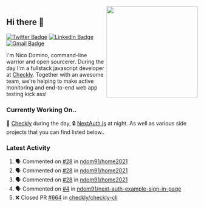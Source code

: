<img align="right" src="https://user-images.githubusercontent.com/7415984/172472491-91b16eac-fa22-4ecf-92df-d687139fd1f9.gif" width="240" />

## Hi there 👋

[![Twitter Badge](https://img.shields.io/badge/-@ndom91-1ca0f1?style=flat-square&labelColor=1ca0f1&logo=twitter&logoColor=white&link=https://twitter.com/ndom91)](https://twitter.com/ndom91) [![Linkedin Badge](https://img.shields.io/badge/-ndom91-blue?style=flat-square&logo=Linkedin&logoColor=white&link=https://www.linkedin.com/in/ndom91/)](https://www.linkedin.com/in/ndom91/) [![Gmail Badge](https://img.shields.io/badge/-yo@ndo.dev-c14438?style=flat-square&logo=mail.ru&logoColor=white&link=mailto:yo@ndo.dev)](mailto:yo@ndo.dev)

I'm Nico Domino, command-line warrior and open sourcerer. During the day I'm a fullstack javascript developer at [Checkly](https://checklyhq.com). Together with an awesome team, we're helping to make active monitoring and end-to-end web app testing kick ass!

### Currently Working On..

🦝 [Checkly](https://checklyhq.com) during the day, 🔒 [NextAuth.js](https://github.com/nextauthjs/next-auth) at night. As well as various side projects that you can find listed below..

<!--START_SECTION_PROFILE_VIEWS:readme-info-->
<!--END_SECTION_PROFILE_VIEWS:readme-info-->

<!--START_SECTION_DAILY_COMMIT:readme-info-->
<!--END_SECTION_DAILY_COMMIT:readme-info-->

<!--START_SECTION_WEEKLY_COMMIT:readme-info-->
<!--END_SECTION_WEEKLY_COMMIT:readme-info-->

### Latest Activity

<!--START_SECTION:activity-->
1. 🗣 Commented on [#28](https://github.com/ndom91/home2021/issues/28) in [ndom91/home2021](https://github.com/ndom91/home2021)
2. 🗣 Commented on [#28](https://github.com/ndom91/home2021/issues/28) in [ndom91/home2021](https://github.com/ndom91/home2021)
3. 🗣 Commented on [#28](https://github.com/ndom91/home2021/issues/28) in [ndom91/home2021](https://github.com/ndom91/home2021)
4. 🗣 Commented on [#4](https://github.com/ndom91/next-auth-example-sign-in-page/issues/4) in [ndom91/next-auth-example-sign-in-page](https://github.com/ndom91/next-auth-example-sign-in-page)
5. ❌ Closed PR [#664](https://github.com/checkly/checkly-cli/pull/664) in [checkly/checkly-cli](https://github.com/checkly/checkly-cli)
<!--END_SECTION:activity-->
